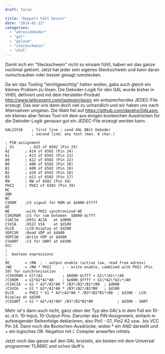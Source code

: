 ```yaml
---
draft: false

title: "Doppelt hält besser"
date: "2014-02-22"
categories: 
  - "adressdekoder"
  - "gal"
  - "galasm"
  - "steckschwein"
  - "vhdl"
---
```


Damit sich ein "Steckschwein" nicht so einsam fühlt, haben wir das ganze nochmal geklont. Jetzt hat jeder sein eigenes Steckschwein und kann daran rumschrauben oder besser gesagt rumstecken.

Da wir das Tooling "leichtgewichtig" halten wollen, gabs auch gleich ein kleines Problem zu lösen. Die Dekoder-Logik für den GAL wurde bisher in VHDL definiert und mit dem Hersteller-Produkt http://www.latticesemi.com/ispleverclassic ein entsprechendes JEDEC-File erzeugt. Das war uns dann doch viel zu unhandlich und wir haben uns nach Alternativen umgetan. Die Wahl fiel auf https://github.com/daveho/GALasm, ein kleines aber feines Tool mit dem aus einigen booleschen Ausdrücken für die Dekoder-Logik genauso gut ein JEDEC-File erzeugt werden kann.

```
GAL22V10    ; first line : used GAL 8Bit Dekoder    
            ; second line: any text (max. 8 char.)

; PIN assignment 
; G1       ; A15 of 6502 (Pin 25) 
A2       ; A14 of 6502 (Pin 24) 
A1       ; A13 of 6502 (Pin 23) 
A0       ; A12 of 6502 (Pin 22) 
B0       ; A08 of 6502 (Pin 20) 
B1       ; A09 of 6502 (Pin 19) 
B2       ; A10 of 6502 (Pin 18) 
B3       ; A11 of 6502 (Pin 17) 
RW       ; RW of 6502 (Pin 34) 
PHI2     ; PHI2 of 6502 (Pin 39) 
NC 
GND 
NC 
CSROM    ;CS signal for ROM at $e000-$ffff 
OE 
WE       ;with PHI2 synchronized WE 
CSHIRAM  ;CS for ram between  $8000-$cfff 
CSACIA   ;6551 ACIA   at $d000 
CSVIA    ;6522 VIA    at $d100 
ELCD     ;LCD-Display at $d200 
VDPCSR   ;Read VDP at $d400 
VDPCSW   ;Write VDP at $d400 
CSUART   ;CS for UART at $d300 
VCC 
; 
;  boolean expressions 
; 
OE       = /RW  ; - output enable (active low, read from adress) 
/WE      = /RW * PHI2     ; - write enable, combined with PHI2 (Pin 39) for synchronisation 
/CSHIRAM = G1*/A2         ; $8000-$cfff + G1\*/A1\*/A0 
/CSROM   = G1*A2*A1*A0    ; $e000-$ffff + G1\*A2\*A1\*/A0 
/CSACIA  = G1 * A2*/A1*A0 * /B3*/B2*/B1*/B0  ; $d000 
/CSVIA   = G1 * A2*/A1*A0 * /B3*/B2*/B1*B0   ; $d100 
ELCD     = PHI2 * G1 * A2*/A1*A0 * /B3*/B2*B1*/B0  ; $d200 - LCD-Display at $d200 
/CSUART  = G1 * A2*/A1*A0* /B3*/B2*B1*B0           ; $d300 - UART
```

Mehr ist's dann auch nicht, ganz oben der Typ des GAL's in dem Fall ein 10-er, d.h. 10-Input, 10-Output-Pins. Darunter das PIN-Assignment, einfach in aufsteigender Reihenfolge deklarieren, also Pin1 - G1, Pin2 A2 usw.. bis VCC Pin 24. Dann noch die Boolschen-Ausdrücke, wobei * ein AND darstellt und + ein logisches OR. Negation mit /. Compiler anwerfen mittels.

Jetzt noch das ganze auf den GAL brutzeln, am besten mit dem Universal programmer TL866C und schon läuft's.
